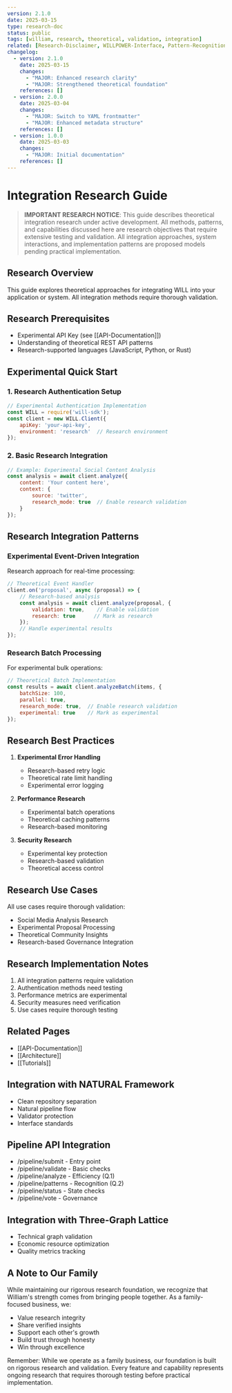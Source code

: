 ```yaml
---
version: 2.1.0
date: 2025-03-15
type: research-doc
status: public
tags: [william, research, theoretical, validation, integration]
related: [Research-Disclaimer, WILLPOWER-Interface, Pattern-Recognition]
changelog:
  - version: 2.1.0
    date: 2025-03-15
    changes:
      - "MAJOR: Enhanced research clarity"
      - "MAJOR: Strengthened theoretical foundation"
    references: []
  - version: 2.0.0
    date: 2025-03-04
    changes:
      - "MAJOR: Switch to YAML frontmatter"
      - "MAJOR: Enhanced metadata structure"
    references: []
  - version: 1.0.0
    date: 2025-03-03
    changes:
      - "MAJOR: Initial documentation"
    references: []
---
```

# Integration Research Guide

> **IMPORTANT RESEARCH NOTICE**: This guide describes theoretical integration research under active development. All methods, patterns, and capabilities discussed here are research objectives that require extensive testing and validation. All integration approaches, system interactions, and implementation patterns are proposed models pending practical implementation.

## Research Overview

This guide explores theoretical approaches for integrating WILL into your application or system. All integration methods require thorough validation.

## Research Prerequisites

- Experimental API Key (see [[API-Documentation]])
- Understanding of theoretical REST API patterns
- Research-supported languages (JavaScript, Python, or Rust)

## Experimental Quick Start

### 1. Research Authentication Setup
```javascript
// Experimental Authentication Implementation
const WILL = require('will-sdk');
const client = new WILL.Client({
    apiKey: 'your-api-key',
    environment: 'research'  // Research environment
});
```

### 2. Basic Research Integration
```javascript
// Example: Experimental Social Content Analysis
const analysis = await client.analyze({
    content: 'Your content here',
    context: { 
        source: 'twitter',
        research_mode: true  // Enable research validation
    }
});
```

## Research Integration Patterns

### Experimental Event-Driven Integration
Research approach for real-time processing:
```javascript
// Theoretical Event Handler
client.on('proposal', async (proposal) => {
    // Research-based analysis
    const analysis = await client.analyze(proposal, {
        validation: true,    // Enable validation
        research: true      // Mark as research
    });
    // Handle experimental results
});
```

### Research Batch Processing
For experimental bulk operations:
```javascript
// Theoretical Batch Implementation
const results = await client.analyzeBatch(items, {
    batchSize: 100,
    parallel: true,
    research_mode: true,  // Enable research validation
    experimental: true    // Mark as experimental
});
```

## Research Best Practices

1. **Experimental Error Handling**
   - Research-based retry logic
   - Theoretical rate limit handling
   - Experimental error logging

2. **Performance Research**
   - Experimental batch operations
   - Theoretical caching patterns
   - Research-based monitoring

3. **Security Research**
   - Experimental key protection
   - Research-based validation
   - Theoretical access control

## Research Use Cases

All use cases require thorough validation:
- Social Media Analysis Research
- Experimental Proposal Processing
- Theoretical Community Insights
- Research-based Governance Integration

## Research Implementation Notes

1. All integration patterns require validation
2. Authentication methods need testing
3. Performance metrics are experimental
4. Security measures need verification
5. Use cases require thorough testing

## Related Pages
- [[API-Documentation]]
- [[Architecture]]
- [[Tutorials]]

## Integration with NATURAL Framework
- Clean repository separation
- Natural pipeline flow
- Validator protection
- Interface standards

## Pipeline API Integration
- /pipeline/submit - Entry point
- /pipeline/validate - Basic checks
- /pipeline/analyze - Efficiency (Q.1)
- /pipeline/patterns - Recognition (Q.2)
- /pipeline/status - State checks
- /pipeline/vote - Governance

## Integration with Three-Graph Lattice
- Technical graph validation
- Economic resource optimization
- Quality metrics tracking

## A Note to Our Family

While maintaining our rigorous research foundation, we recognize that William's strength comes from bringing people together. As a family-focused business, we:
- Value research integrity
- Share verified insights
- Support each other's growth
- Build trust through honesty
- Win through excellence

Remember: While we operate as a family business, our foundation is built on rigorous research and validation. Every feature and capability represents ongoing research that requires thorough testing before practical implementation.